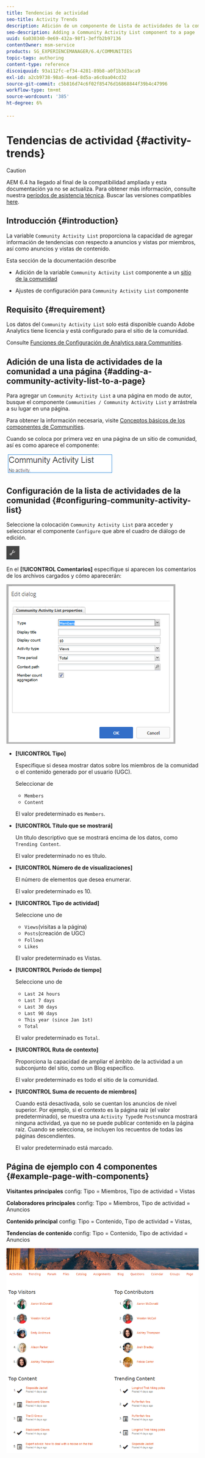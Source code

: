 ```yaml
---
title: Tendencias de actividad
seo-title: Activity Trends
description: Adición de un componente de Lista de actividades de la comunidad a una página
seo-description: Adding a Community Activity List component to a page
uuid: 6a030340-0e69-432a-98f1-3effb2b97136
contentOwner: msm-service
products: SG_EXPERIENCEMANAGER/6.4/COMMUNITIES
topic-tags: authoring
content-type: reference
discoiquuid: 93a112fc-ef34-4281-89b8-a0f1b3d3aca9
exl-id: a2cb9738-98a5-4ea6-8d5a-a6c0aa04cd32
source-git-commit: c5b816d74c6f02f85476d16868844f39b4c47996
workflow-type: tm+mt
source-wordcount: '385'
ht-degree: 6%

---
```


# Tendencias de actividad {#activity-trends}

>[!CAUTION]
>
>AEM 6.4 ha llegado al final de la compatibilidad ampliada y esta documentación ya no se actualiza. Para obtener más información, consulte nuestra [períodos de asistencia técnica](https://helpx.adobe.com/es/support/programs/eol-matrix.html). Buscar las versiones compatibles [here](https://experienceleague.adobe.com/docs/).

## Introducción {#introduction}

La variable `Community Activity List` proporciona la capacidad de agregar información de tendencias con respecto a anuncios y vistas por miembros, así como anuncios y vistas de contenido.

Esta sección de la documentación describe

* Adición de la variable `Community Activity List` componente a un [sitio de la comunidad](overview.md#community-sites)

* Ajustes de configuración para `Community Activity List` componente

## Requisito {#requirement}

Los datos del `Community Activity List` solo está disponible cuando Adobe Analytics tiene licencia y está configurado para el sitio de la comunidad.

Consulte [Funciones de Configuración de Analytics para Communities](analytics.md).

## Adición de una lista de actividades de la comunidad a una página {#adding-a-community-activity-list-to-a-page}

Para agregar un `Community Activity List` a una página en modo de autor, busque el componente `Communities / Community Activity List` y arrástrela a su lugar en una página.

Para obtener la información necesaria, visite [Conceptos básicos de los componentes de Communities](basics.md).

Cuando se coloca por primera vez en una página de un sitio de comunidad, así es como aparece el componente:

![chlimage_1-227](assets/chlimage_1-227.png)

## Configuración de la lista de actividades de la comunidad  {#configuring-community-activity-list}

Seleccione la colocación `Community Activity List` para acceder y seleccionar el componente `Configure` que abre el cuadro de diálogo de edición.

![chlimage_1-228](assets/chlimage_1-228.png)

En el **[!UICONTROL Comentarios]** especifique si aparecen los comentarios de los archivos cargados y cómo aparecerán:

![chlimage_1-229](assets/chlimage_1-229.png)

* **[!UICONTROL Tipo]**

   Especifique si desea mostrar datos sobre los miembros de la comunidad o el contenido generado por el usuario (UGC).

   Seleccionar de
   * `Members`
   * `Content`

   El valor predeterminado es `Members`.

* **[!UICONTROL Título que se mostrará]**

   Un título descriptivo que se mostrará encima de los datos, como `Trending Content`.

   El valor predeterminado no es título.

* **[!UICONTROL Número de de visualizaciones]**

   El número de elementos que desea enumerar.

   El valor predeterminado es 10.

* **[!UICONTROL Tipo de actividad]**

   Seleccione uno de
   * `Views`(visitas a la página)
   * `Posts`(creación de UGC)
   * `Follows`
   * `Likes`

   El valor predeterminado es Vistas.

* **[!UICONTROL Período de tiempo]**

   Seleccione uno de
   * `Last 24 hours`
   * `Last 7 days`
   * `Last 30 days`
   * `Last 90 days`
   * `This year (since Jan 1st)`
   * `Total`

   El valor predeterminado es `Total`.

* **[!UICONTROL Ruta de contexto]**

   Proporciona la capacidad de ampliar el ámbito de la actividad a un subconjunto del sitio, como un Blog específico.

   El valor predeterminado es todo el sitio de la comunidad.

* **[!UICONTROL Suma de recuento de miembros]**

   Cuando está desactivada, solo se cuentan los anuncios de nivel superior. Por ejemplo, si el contexto es la página raíz (el valor predeterminado), se muestra una `Activity Type`de `Posts`nunca mostrará ninguna actividad, ya que no se puede publicar contenido en la página raíz. Cuando se selecciona, se incluyen los recuentos de todas las páginas descendientes.

   El valor predeterminado está marcado.

## Página de ejemplo con 4 componentes {#example-page-with-components}

**Visitantes principales** config: Tipo = Miembros, Tipo de actividad = Vistas

**Colaboradores principales** config: Tipo = Miembros, Tipo de actividad = Anuncios

**Contenido principal** config: Tipo = Contenido, Tipo de actividad = Vistas,

**Tendencias de contenido** config: Tipo = Contenido, Tipo de actividad = Anuncios

![chlimage_1-230](assets/chlimage_1-230.png)
